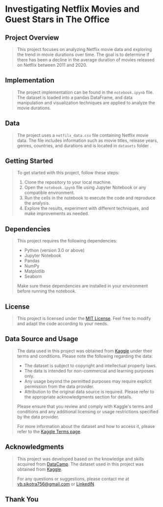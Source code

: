 # Investigating Netflix Movies and Guest Stars in The Office

## Project Overview
> This project focuses on analyzing Netflix movie data and exploring the trend in movie durations over time. The goal is to determine if there has been a decline in the average duration of movies released on Netflix between 2011 and 2020.

## Implementation
> The project implementation can be found in the `notebook.ipynb` file. The dataset is loaded into a pandas DataFrame, and data manipulation and visualization techniques are applied to analyze the movie durations.

## Data
> The project uses a `netfilx_data.csv` file containing Netflix movie data. The file includes information such as movie titles, release years, genres, countries, and durations and is located in `datasets` folder .

## Getting Started
> To get started with this project, follow these steps:
> 
> 1. Clone the repository to your local machine.
> 2. Open the `notebook.ipynb` file using Jupyter Notebook or any compatible environment.
> 3. Run the cells in the notebook to execute the code and reproduce the analysis.
> 4. Explore the results, experiment with different techniques, and make improvements as needed.

## Dependencies
> This project requires the following dependencies:
> - Python (version 3.0 or above)
> - Jupyter Notebook
> - Pandas
> - NumPy
> - Matplotlib
> - Seaborn
> 
> Make sure these dependencies are installed in your environment before running the notebook.

## License
> This project is licensed under the [MIT License](LICENSE). Feel free to modify and adapt the code according to your needs.

## Data Source and Usage
> The data used in this project was obtained from [Kaggle](https://www.kaggle.com/) under their terms and conditions. Please note the following regarding the data:
> 
> - The dataset is subject to copyright and intellectual property laws.
> - The data is intended for non-commercial and learning purposes only.
> - Any usage beyond the permitted purposes may require explicit permission from the data provider.
> - Attribution to the original data source is required. Please refer to the appropriate acknowledgments section for details.
> 
> Please ensure that you review and comply with Kaggle's terms and conditions and any additional licensing or usage restrictions specified by the data provider.
> 
> For more information about the dataset and how to access it, please refer to the [Kaggle Terms page](https://www.kaggle.com/terms).

## Acknowledgments
> This project was developed based on the knowledge and skills acquired from [DataCamp](https://app.datacamp.com/). The dataset used in this project was obtained from [Kaggle](https://www.kaggle.com/).
>
> For any questions or suggestions, please contact me at vb.sikotra756@gmail.com or [LinkedIN](https://www.linkedin.com/in/sikotra-shivam//).

## **Thank You**
